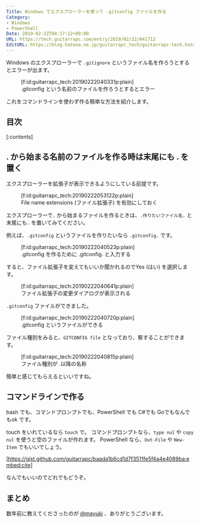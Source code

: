 ```yaml
---
Title: Windows でエクスプローラーを使って .gitconfig ファイルを作る
Category:
- Windows
- PowerShell
Date: 2019-02-22T04:17:12+09:00
URL: https://tech.guitarrapc.com/entry/2019/02/22/041712
EditURL: https://blog.hatena.ne.jp/guitarrapc_tech/guitarrapc-tech.hatenablog.com/atom/entry/17680117126975709326
---
```


Windows のエクスプローラーで `.gitignore` というファイル名を作ろうとするとエラーが出ます。

<figure class="figure-image figure-image-fotolife" title=".gitconfig という名前のファイルを作ろうとするとエラー">[f:id:guitarrapc_tech:20190222040331p:plain]<figcaption>.gitconfig という名前のファイルを作ろうとするとエラー</figcaption></figure>

これをコマンドラインを使わず作る簡単な方法を紹介します。

## 目次

[:contents]

## . から始まる名前のファイルを作る時は末尾にも . を置く

エクスプローラーを拡張子が表示できるようにしている前提です。

<figure class="figure-image figure-image-fotolife" title="File name extensions (ファイル拡張子) を有効にしておく">[f:id:guitarrapc_tech:20190222053122p:plain]<figcaption>File name extensions (ファイル拡張子) を有効にしておく</figcaption></figure>

エクスプローラーで`.` から始まるファイルを作るときは、`.作りたいファイル名.` と末尾にも`.` を置いてみてください。

例えば、`.gitconfig` というファイルを作りたいなら `.gitconfig.` です。

<figure class="figure-image figure-image-fotolife" title=".gitconfig を作るために .gitconfig. と入力する">[f:id:guitarrapc_tech:20190222040523p:plain]<figcaption>.gitconfig を作るために .gitconfig. と入力する</figcaption></figure>

すると、ファイル拡張子を変えてもいいか聞かれるのでYes (はい) を選択します。

<figure class="figure-image figure-image-fotolife" title="ファイル拡張子の変更ダイアログが表示される">[f:id:guitarrapc_tech:20190222040641p:plain]<figcaption>ファイル拡張子の変更ダイアログが表示される</figcaption></figure>

`.gitconfig` ファイルができました。

<figure class="figure-image figure-image-fotolife" title=".gitconfig というファイルができる">[f:id:guitarrapc_tech:20190222040720p:plain]<figcaption>.gitconfig というファイルができる</figcaption></figure>

ファイル種別をみると、`GITCONFIG file` となっており、察することができます。

<figure class="figure-image figure-image-fotolife" title="ファイル種別が .以降の名称">[f:id:guitarrapc_tech:20190222040815p:plain]<figcaption>ファイル種別が .以降の名称</figcaption></figure>

簡単と感じてもらえるといいですね。

## コマンドラインで作る

bash でも、コマンドプロンプトでも、PowerShell でも C#でも Goでもなんでもok です。

touch をいれているなら `touch` で。
コマンドプロンプトなら、`type nul` や `copy nul` を使うと空のファイルが作れます。
PowerShell なら、`Out-File` や `New-Item` でもいいでしょう。

[https://gist.github.com/guitarrapc/baada1b6cd1d7f3511fe5f4a4e4089ba:embed:cite]

なんでもいいのでどれでもどうぞ。

## まとめ

数年前に教えてくださったのが [@mayuki](https://twitter.com/mayuki) 、ありがとうございます。
